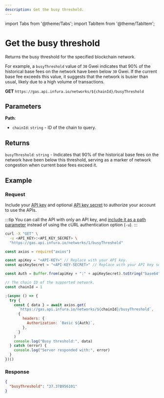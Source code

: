 ```yaml
---
description: Get the busy threshold.
---
```


import Tabs from '@theme/Tabs';
import TabItem from '@theme/TabItem';

# Get the busy threshold

Returns the busy threshold for the specified blockchain network.

For example, a `busyThreshold` value of `30` Gwei indicates that 90% of the historical base fees on
the network have been below `30` Gwei.
If the current base fee exceeds this value, it suggests that the network is busier than usual,
likely due to a high volume of transactions.

**GET** `https://gas.api.infura.io/networks/${chainId}/busyThreshold`

## Parameters

**Path**:

- `chainId`: `string` - ID of the chain to query.

## Returns

`busyThreshold`: `string` - Indicates that 90% of the historical base fees on the network
have been below this threshold, serving as a marker of network congestion when current base fees exceed it.

## Example

### Request

Include your [API key](../../../../../developer-tools/dashboard/get-started/create-api)
and optional [API key secret](../../../../../developer-tools/dashboard/how-to/secure-an-api/api-key-secret/)
to authorize your account to use the APIs.

:::tip
You can call the API with only an API key, and [include it as a path parameter](../api-reference/index.md#supported-api-request-formats)
instead of using the cURL authentication option (`-u`).
:::

<Tabs>
  <TabItem value="cURL" label="cURL" default >

```bash
curl -X "GET" \
  -u <API_KEY>:<API_KEY_SECRET> \
  "https://gas.api.infura.io/networks/1/busyThreshold"
```

  </TabItem>
  <TabItem value="JavaScript" label="JavaScript">

```javascript
const axios = require("axios")

const apiKey = "<API-KEY>" // Replace with your API key.
const apiKeySecret = "<API-KEY-SECRET>" // Replace with your API key secret.

const Auth = Buffer.from(apiKey + ":" + apiKeySecret).toString("base64")

// The chain ID of the supported network.
const chainId = 1

;(async () => {
  try {
    const { data } = await axios.get(
      `https://gas.api.infura.io/networks/${chainId}/busyThreshold`,
      {
        headers: {
          Authorization: `Basic ${Auth}`,
        },
      }
    )
    console.log("Busy threshold:", data)
  } catch (error) {
    console.log("Server responded with:", error)
  }
})()
```

  </TabItem>
</Tabs>

### Response

```json
{
  "busyThreshold": "37.378956101"
}
```
